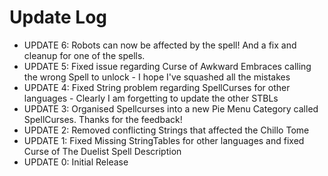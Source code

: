 # Update Log

* UPDATE 6: Robots can now be affected by the spell! And a fix and cleanup for one of the spells.
* UPDATE 5: Fixed issue regarding Curse of Awkward Embraces calling the wrong Spell to unlock - I hope I've squashed all the mistakes
* UPDATE 4: Fixed String problem regarding SpellCurses for other languages - Clearly I am forgetting to update the other STBLs
* UPDATE 3: Organised Spellcurses into a new Pie Menu Category called SpellCurses. Thanks for the feedback!
* UPDATE 2: Removed conflicting Strings that affected the Chillo Tome
* UPDATE 1: Fixed Missing StringTables for other languages and fixed Curse of The Duelist Spell Description
* UPDATE 0: Initial Release
